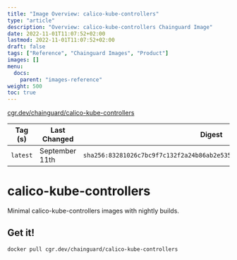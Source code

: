 ```yaml
---
title: "Image Overview: calico-kube-controllers"
type: "article"
description: "Overview: calico-kube-controllers Chainguard Image"
date: 2022-11-01T11:07:52+02:00
lastmod: 2022-11-01T11:07:52+02:00
draft: false
tags: ["Reference", "Chainguard Images", "Product"]
images: []
menu:
  docs:
    parent: "images-reference"
weight: 500
toc: true
---
```


[cgr.dev/chainguard/calico-kube-controllers](https://github.com/chainguard-images/images/tree/main/images/calico-kube-controllers)

| Tag (s)   | Last Changed   | Digest                                                                    |
|-----------|----------------|---------------------------------------------------------------------------|
|  `latest` | September 11th | `sha256:83281026c7bc9f7c132f2a24b86ab2e5353c8c124cc4642ce8b9b726d2b985dc` |

# calico-kube-controllers

Minimal calico-kube-controllers images with nightly builds.

## Get it!

```shell
docker pull cgr.dev/chainguard/calico-kube-controllers
```

